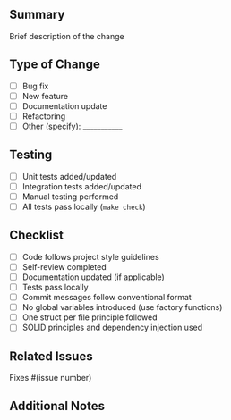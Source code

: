 ## Summary
Brief description of the change

## Type of Change
- [ ] Bug fix
- [ ] New feature
- [ ] Documentation update
- [ ] Refactoring
- [ ] Other (specify): ___________

## Testing
- [ ] Unit tests added/updated
- [ ] Integration tests added/updated
- [ ] Manual testing performed
- [ ] All tests pass locally (`make check`)

## Checklist
- [ ] Code follows project style guidelines
- [ ] Self-review completed
- [ ] Documentation updated (if applicable)
- [ ] Tests pass locally
- [ ] Commit messages follow conventional format
- [ ] No global variables introduced (use factory functions)
- [ ] One struct per file principle followed
- [ ] SOLID principles and dependency injection used

## Related Issues
Fixes #(issue number)

## Additional Notes
<!-- Any additional information, breaking changes, deployment notes, etc. -->
